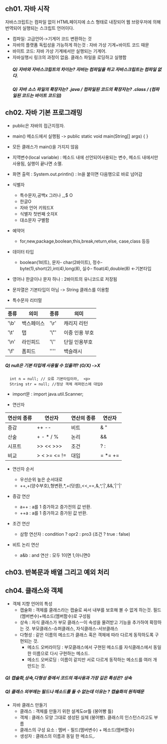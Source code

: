 ## ch01. 자바 시작
 자바스크립트는 컴파일 없이 HTML페이지에 소스 형태로 내장되어 웹 브랑우저에 의해 번역되어 실행되는 스크립트 언어이다.
- 컴파일: 고급언어->기게어 코드 변환하는 것
- 자바의 플랫폼 독립성을 가능하게 하는것 : 자바 가상 기계+바이트 코드 때문
- 바이트 코드: 자바 가상 기계에서만 실행되는 기계어.
- 자바실행시 링크의 과정이 없음. 클래스 파일을 로딩하고 실행함<p>
  ##### Q) 자바와 자바스크립트의 차이는? 자바는 컴파일을 하고 자바스크립트는 컴파일 없다.
  ##### Q) 자바 소스 파일의 확장자는? .java / 컴파일된 코드의 확장자는? .class / (컴파일된 코드는 바이트 코드임)

## ch02. 자바 기본 프로그래밍
- public은 자바의 접근지정자.
- main() 메소드에서 실행됨 -> public static void main(String[] args) { }
- 모든 클래스가 main()을 가지지 않음
- 지역변수(local variable) : 메소드 내에 선언되어사용되는 변수, 메소드 내에서만 사용됨, 실행이 끝나면 소멸.
- 화면 출력 : System.out.println() : ln을 붙이면 다음행으로 바로 넘어감
- 식별자
  - 특수문자,공백x 그러나 _,$ O
  - 한글O
  - 자바 언어 키워드X
  - 식별자 첫번째 숫자X
  - 대소문자 구별함
- 예약어
  - for,new,package,boolean,this,break,return,else, case,class 등등
- 데이터 타입
  - boolean(1비트), 문자- char(2바이트), 정수- byte(1),short(2),int(4),long(8), 실수- float(4),double(8) <-기본타입
- 영어나 한글이나 문자 하나 : 2바이트의 유니코드로 저장됨
- 문자열은 기본타입이 아님 -> String 클래스를 이용함

- 특수문자 리터럴<p>

|종류|의미|종류|의미| 
|------|-------|------|---------|
|'\b'|백스페이스|'\r'|캐리지 리턴|
|'\t'|탭|'\\"'|이중 인용 부호|
|'\n'|라인피드|'\\''|단일 인용부호|
|'\f'|폼피드|'\''\'|백슬래시| <p>

  ##### Q) null은 기본 타입에 사용될 수 있을까? (O/X) ->X <p>
      int n = null; // 오류 기본타입이라,  <p>
      String str = null; //정상 객체 레퍼런스에 대입O

- import문 : import java.util.Scanner;

- 연산자 <p>

|연산의 종류|연산자|연산의 종류|연산자|
|---------|--------|--------|----------|
|증감|++ --|비트 |& "|" ^~|
|산술|+ - * / %|논리|&& || ! ^|
|시프트|>> << >>>|조건|? :|
|비교|> < >= <= !=|대입|= *= +=|

- 연산자 순서
  - 우선순위 높은 순서대로
  - ++,+(양수부호),형변환,*,+(덧셈),<<,==,&,^,'|',&&,'|''|'
  
- 증감 연산
  - a++ : a를 1 증가하고 증가전의 값 반환.
  - ++a : a를 1 증가하고 증가된 값 반환.
- 조건 연산
  - 삼항 연산자 : condition ? opr2 : pro3  (조건 ? true : false)
- 비트 논리 연산
  - a&b : and 연산 : 모두 1이면 1,아니면0

## ch03. 반복문과 배열 그리고 예외 처리

## ch04. 클래스와 객체
- 객체 지향 언어의 특성
  - 캡슐화 : 객체를 클래스라는 캡슐로 싸서 내부를 보호해 볼 수 없게 하는것. 필드(멤버변수)+메소드(멤버함수)로 구성됨
  - 상속 : 자식 클래스가 부모 클래스ㅡ이 속성을 물려받고 기능을 추가하여 확장하는 것. 부모클래스-슈퍼클래스, 자식클래스-서브클래스
  - 다형성 : 같은 이름의 메소드가 클래스 혹은 객체에 따라 다르게 동작하도록 구현되는 것.
     - 메소드 오버라이딩 : 부모클래스에서 구현된 메소드를 자식클래스에서 동일한 이름으로 다시 구현하는 메소드.
     - 메소드 오버로딩 : 이름이 같지만 서로 다르게 동작하는 메소드를 여러 개 만드는 것.
 ##### Q) 캡슐화,상속,다형성 중에서 코드의 재사용과 가장 깊은 특성은? 상속
 ##### Q) 클래스 외부에는 필드나 메소드를 둘 수 없는데 이유는 ? 캡슐화의 원칙때문
 
 
 - 자바 클래스 만들기
   - 클래스 : 객체를 만들기 위한 설계도or틀 (붕어빵 틀)
   - 객체 : 클래스 모양 그대로 생성된 실체 (붕어빵). 클래스의 인스턴스라고도 부름
   - 클래스의 구성 요소 : 멤버 - 필드(멤버변수) + 메소드(멤버함수)
   - 생성자 : 클래스의 이름과 동일 한 메소드,.
   
